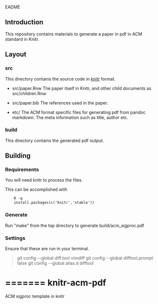 EADME

## Introduction

This repository contains materials to generate a paper in pdf in ACM standard in Knitr.

## Layout

### src

This directory contains the source code in [knitr](http://yihui.name/knitr/) format.

- src/paper.Rnw
  The paper itself in Knitr, and other child documents as src/children.Rnw

- src/paper.bib
  The references used in the paper.

- etc/
  The ACM format specific files for generating pdf from pandoc markdown.
  The meta information such as title, author etc.

### build

This directory contains the generated pdf output.

## Building


### Requirements

You will need knitr to process the files.

This can be accomplished with

```
    R -q
    install.packages(c('knitr','xtable'))
```

### Generate

Run "make" from the top directory to generate build/acm\_sigproc.pdf


### Settings

Ensure that these are run in your terminal.

> git config --global diff.tool vimdiff
> git config --global difftool.prompt false
> git config --global alias.d difftool

=======
knitr-acm-pdf
=============

ACM sigproc template in knitr
